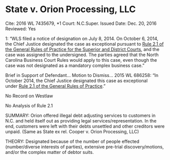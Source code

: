 # State v. Orion Processing, LLC

Cite: 2016 WL 7435679, *1
Court: N.C.Super.
Issued Date: Dec. 20, 2016
Reviewed: Yes

1: “WLS filed a notice of designation on July 8, 2014. On October 6, 2014, the Chief Justice designated the case as exceptional pursuant to [Rule 2.1 of the General Rules of Practice for the Superior and District Courts](https://1.next.westlaw.com/Link/Document/FullText?findType=L&pubNum=1008947&cite=NCRSUPDR2.1&originatingDoc=I83f7a3c0c7ed11e6ac07a76176915fee&refType=LQ&originationContext=document&transitionType=DocumentItem&ppcid=975d6a9d07f9431aa4bb8b9f3a2de127&contextData=(sc.UserEnteredCitation)), and the case was assigned to the undersigned. The parties agreed that the North Carolina Business Court Rules would apply to this case, even though the case was not designated as a mandatory complex business case.”

Brief in Support of Defendant… Motion to Dismiss… 2015 WL 686258: “In October 2014, the Chief Justice designated this case as exceptional under [Rule 2.1 of the General Rules of Practice](https://1.next.westlaw.com/Link/Document/FullText?findType=L&pubNum=1008947&cite=NCRSUPDR2.1&originatingDoc=I68073030b85511e49f4af9f38b3f625e&refType=LQ&originationContext=document&transitionType=DocumentItem&ppcid=2ac44405aeef40879ef7ac4545ac34a7&contextData=(sc.RelatedInfo)).”

No Record on Westlaw

No Analysis of Rule 2.1

SUMMARY: Orion offered illegal debt adjusting services to customers in N.C. and held itself out as providing legal services/representation. In the end, customers were left with their debts unsettled and other creditors were unpaid. (Same as State ex rel. Cooper v. Orion Processing, LLC)

THEORY: Designated because of the number of people effected (number/diverse interests of parties), extensive pre-trial discovery/motions, and/or the complex matter of debtor suits.